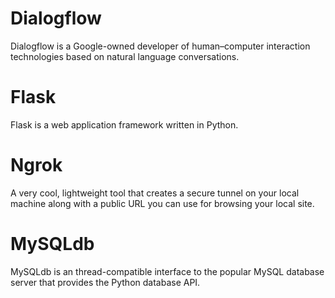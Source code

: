 # Dialogflow
Dialogflow is a Google-owned developer of human–computer
interaction technologies based on natural language conversations.
# Flask
Flask is a web application framework written in Python.
# Ngrok
A very cool, lightweight tool that creates a secure tunnel on your local
machine along with a public URL you can use for browsing your local site.
# MySQLdb 
MySQLdb is an thread-compatible interface to the popular MySQL
database server that provides the Python database API.

